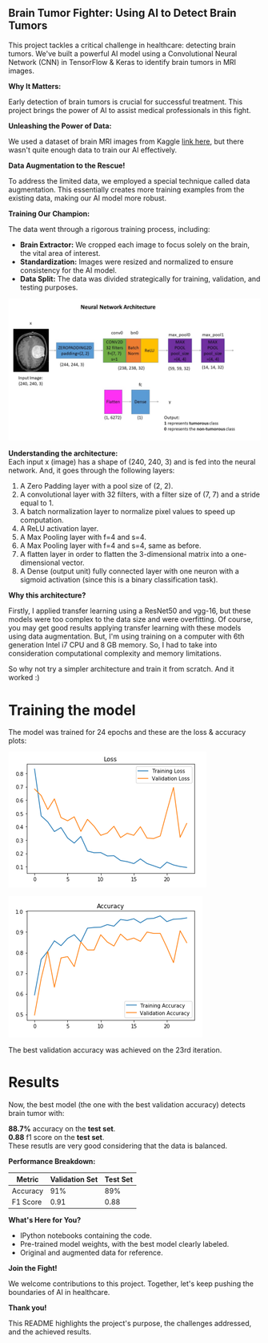 ## Brain Tumor Fighter: Using AI to Detect Brain Tumors

This project tackles a critical challenge in healthcare: detecting brain tumors. We've built a powerful AI model using a Convolutional Neural Network (CNN) in TensorFlow & Keras to identify brain tumors in MRI images.

**Why It Matters:**

Early detection of brain tumors is crucial for successful treatment. This project brings the power of AI to assist medical professionals in this fight.

**Unleashing the Power of Data:**

We used a dataset of brain MRI images from Kaggle [link here](https://www.kaggle.com/navoneel/brain-mri-images-for-brain-tumor-detection), but there wasn't quite enough data to train our AI effectively. 

**Data Augmentation to the Rescue!**

To address the limited data, we employed a special technique called data augmentation. This essentially creates more training examples from the existing data, making our AI model more robust. 

**Training Our Champion:**

The data went through a rigorous training process, including:

* **Brain Extractor:** We cropped each image to focus solely on the brain, the vital area of interest.
* **Standardization:** Images were resized and normalized to ensure consistency for the AI model.
* **Data Split:** The data was divided strategically for training, validation, and testing purposes.


![Neural Network Architecture](convnet_architecture.jpg)

**Understanding the architecture:**<br>
Each input x (image) has a shape of (240, 240, 3) and is fed into the neural network. And, it goes through the following layers:<br>

1. A Zero Padding layer with a pool size of (2, 2).
2. A convolutional layer with 32 filters, with a filter size of (7, 7) and a stride equal to 1.
3. A batch normalization layer to normalize pixel values to speed up computation.
4. A ReLU activation layer.
5. A Max Pooling layer with f=4 and s=4.
6. A Max Pooling layer with f=4 and s=4, same as before.
7. A flatten layer in order to flatten the 3-dimensional matrix into a one-dimensional vector.
8. A Dense (output unit) fully connected layer with one neuron with a sigmoid activation (since this is a binary classification task).

**Why this architecture?**<br>

Firstly, I applied transfer learning using a ResNet50 and vgg-16, but these models were too complex to the data size and were overfitting. Of course, you may get good results applying transfer learning with these models using data augmentation. But, I'm using training on a computer with 6th generation Intel i7 CPU and 8 GB memory. So, I had to take into consideration computational complexity and memory limitations.<br>

So why not try a simpler architecture and train it from scratch. And it worked :)

# Training the model
The model was trained for 24 epochs and these are the loss & accuracy plots:


![Loss plot](Loss.PNG)


![Accuracy plot](Accuracy.PNG)

The best validation accuracy was achieved on the 23rd iteration.

# Results

Now, the best model (the one with the best validation accuracy) detects brain tumor with:<br>

**88.7%** accuracy on the **test set**.<br>
**0.88** f1 score on the **test set**.<br>
These resutls are very good considering that the data is balanced.


**Performance Breakdown:**

| Metric | Validation Set | Test Set |
|---|---|---|
| Accuracy | 91% | 89% |
| F1 Score | 0.91 | 0.88 |

**What's Here for You?**

* IPython notebooks containing the code.
* Pre-trained model weights, with the best model clearly labeled.
* Original and augmented data for reference.

**Join the Fight!**

We welcome contributions to this project. Together, let's keep pushing the boundaries of AI in healthcare.

**Thank you!**

This  README highlights the project's purpose, the challenges addressed, and the achieved results. 
